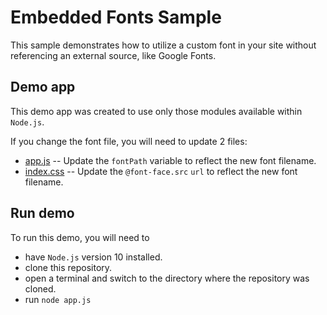 # Embedded Fonts Sample
This sample demonstrates how to utilize a custom font in your site without referencing an external source, like Google Fonts.

## Demo app
This demo app was created to use only those modules available within `Node.js`.

If you change the font file, you will need to update 2 files:
- [app.js](app.js) -- Update the `fontPath` variable to reflect the new font filename.
- [index.css](index.css) -- Update the `@font-face.src` `url` to reflect the new font filename.

## Run demo
To run this demo, you will need to 
- have `Node.js` version 10 installed.
- clone this repository.
- open a terminal and switch to the directory where the repository was cloned.
- run `node app.js`
